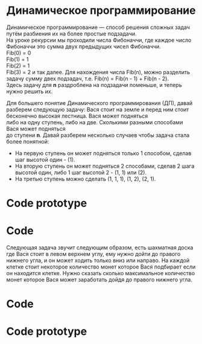 # Динамическое программирование  

Динамическое программирование — способ решения сложных задач путём разбиения их на более простые подзадачи.  
На уроке рекурсии мы проходили числа Фибоначчи, где каждое число Фибоначчи это сумма двух предыдущих чисел Фибоначчи.  
Fib(0) = 0  
Fib(1) = 1  
Fib(2) = 1  
Fib(3) = 2 и так далее. Для нахождения числа Fib(n), можно разделить задачу сумму двех подзадач, т.е. Fib(n) = Fib(n - 1) + Fib(n - 2).  
Здесь задачу для **n** раздроблена на подзадачи поменьше, и теперь нужно решить их.  

Для большего понятие Динамического программирования (ДП), давай разберем следующую задачу:
Вася стоит на земле и перед ним стоит бесконечно высокая лестница. Вася может подняться  
либо на одну ступень, либо на две. Сколькими разными способами Вася может подняться    
до ступени **n**. Давай разберем несколько случаев чтобы задача стала более понятной:  
- На первую ступень он может подняться только 1 способом, сделав шаг высотой один - (1).  
- На вторую ступень он может подняться 2 способами, сделав 2 шага высотой один, либо 1 шаг высотой 2 - (1, 1) или (2).  
- На третью ступень можно сделать (1, 1, 1), (1, 2), (2, 1).  

# Code prototype  

# Code  

Следующая задача звучит следующим образом, есть шахматная доска где Вася стоит в левом верхнем углу, ему нужно дойти до правого нижнего угла, и он может ходить только вниз или направо. На каждой клетке стоит некоторое количество монет которое Вася подбирает если он находится клетке. Нужно сказать сколько максимальное количество монет которое Вася может заработать дойдя до правого нижнего угла. 

# Code 

# Code prototype  
